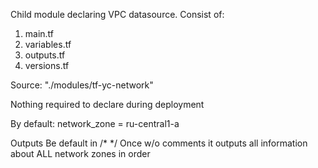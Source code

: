 Child module declaring VPC datasource. Consist of:
  1. main.tf
  2. variables.tf
  3. outputs.tf
  4. versions.tf

Source: "./modules/tf-yc-network"

Nothing required to declare during deployment

By default:
  network_zone = ru-central1-a


Outputs
  Be default in /* */
  Once w/o comments it outputs all information about ALL network zones in order